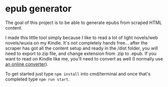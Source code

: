 # epub generator
The goal of this project is to be able to generate epubs from scraped HTML content.

I made this little tool simply because I like to read a lot of light novels/web novels/wuxia on my Kindle. It's not completely hands free... after the scraper has got all the content setup and ready in the /dist folder, you will need to export to zip file, and change extension from .zip to .epub. If you want to read on Kindle like me, you'll need to convert as well (I normally use [an online converter](https://ebook.online-convert.com/convert-to-mobi)).

To get started just type `npm install` into cmd/terminal and once that's completed type `npm run start`.
